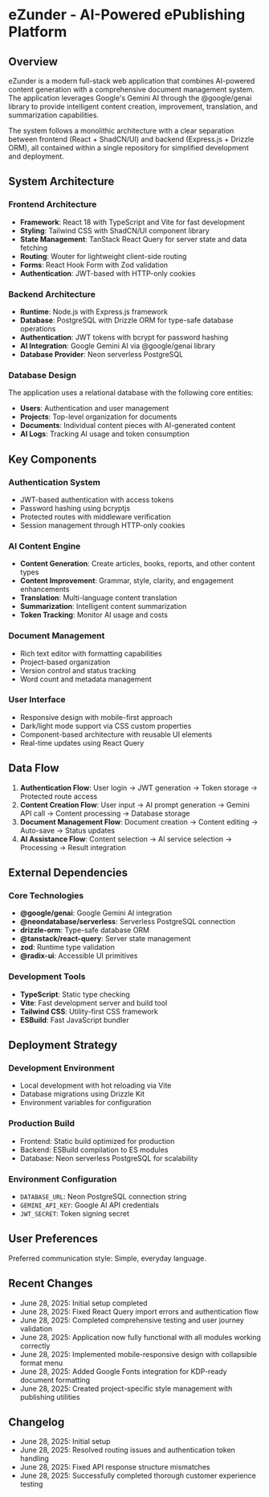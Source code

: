 # eZunder - AI-Powered ePublishing Platform

## Overview

eZunder is a modern full-stack web application that combines AI-powered content generation with a comprehensive document management system. The application leverages Google's Gemini AI through the @google/genai library to provide intelligent content creation, improvement, translation, and summarization capabilities.

The system follows a monolithic architecture with a clear separation between frontend (React + ShadCN/UI) and backend (Express.js + Drizzle ORM), all contained within a single repository for simplified development and deployment.

## System Architecture

### Frontend Architecture
- **Framework**: React 18 with TypeScript and Vite for fast development
- **Styling**: Tailwind CSS with ShadCN/UI component library
- **State Management**: TanStack React Query for server state and data fetching
- **Routing**: Wouter for lightweight client-side routing
- **Forms**: React Hook Form with Zod validation
- **Authentication**: JWT-based with HTTP-only cookies

### Backend Architecture
- **Runtime**: Node.js with Express.js framework
- **Database**: PostgreSQL with Drizzle ORM for type-safe database operations
- **Authentication**: JWT tokens with bcrypt for password hashing
- **AI Integration**: Google Gemini AI via @google/genai library
- **Database Provider**: Neon serverless PostgreSQL

### Database Design
The application uses a relational database with the following core entities:
- **Users**: Authentication and user management
- **Projects**: Top-level organization for documents
- **Documents**: Individual content pieces with AI-generated content
- **AI Logs**: Tracking AI usage and token consumption

## Key Components

### Authentication System
- JWT-based authentication with access tokens
- Password hashing using bcryptjs
- Protected routes with middleware verification
- Session management through HTTP-only cookies

### AI Content Engine
- **Content Generation**: Create articles, books, reports, and other content types
- **Content Improvement**: Grammar, style, clarity, and engagement enhancements
- **Translation**: Multi-language content translation
- **Summarization**: Intelligent content summarization
- **Token Tracking**: Monitor AI usage and costs

### Document Management
- Rich text editor with formatting capabilities
- Project-based organization
- Version control and status tracking
- Word count and metadata management

### User Interface
- Responsive design with mobile-first approach
- Dark/light mode support via CSS custom properties
- Component-based architecture with reusable UI elements
- Real-time updates using React Query

## Data Flow

1. **Authentication Flow**: User login → JWT generation → Token storage → Protected route access
2. **Content Creation Flow**: User input → AI prompt generation → Gemini API call → Content processing → Database storage
3. **Document Management Flow**: Document creation → Content editing → Auto-save → Status updates
4. **AI Assistance Flow**: Content selection → AI service selection → Processing → Result integration

## External Dependencies

### Core Technologies
- **@google/genai**: Google Gemini AI integration
- **@neondatabase/serverless**: Serverless PostgreSQL connection
- **drizzle-orm**: Type-safe database ORM
- **@tanstack/react-query**: Server state management
- **zod**: Runtime type validation
- **@radix-ui**: Accessible UI primitives

### Development Tools
- **TypeScript**: Static type checking
- **Vite**: Fast development server and build tool
- **Tailwind CSS**: Utility-first CSS framework
- **ESBuild**: Fast JavaScript bundler

## Deployment Strategy

### Development Environment
- Local development with hot reloading via Vite
- Database migrations using Drizzle Kit
- Environment variables for configuration

### Production Build
- Frontend: Static build optimized for production
- Backend: ESBuild compilation to ES modules
- Database: Neon serverless PostgreSQL for scalability

### Environment Configuration
- `DATABASE_URL`: Neon PostgreSQL connection string
- `GEMINI_API_KEY`: Google AI API credentials
- `JWT_SECRET`: Token signing secret

## User Preferences

Preferred communication style: Simple, everyday language.

## Recent Changes

- June 28, 2025: Initial setup completed
- June 28, 2025: Fixed React Query import errors and authentication flow
- June 28, 2025: Completed comprehensive testing and user journey validation
- June 28, 2025: Application now fully functional with all modules working correctly
- June 28, 2025: Implemented mobile-responsive design with collapsible format menu
- June 28, 2025: Added Google Fonts integration for KDP-ready document formatting
- June 28, 2025: Created project-specific style management with publishing utilities

## Changelog

- June 28, 2025: Initial setup
- June 28, 2025: Resolved routing issues and authentication token handling
- June 28, 2025: Fixed API response structure mismatches
- June 28, 2025: Successfully completed thorough customer experience testing